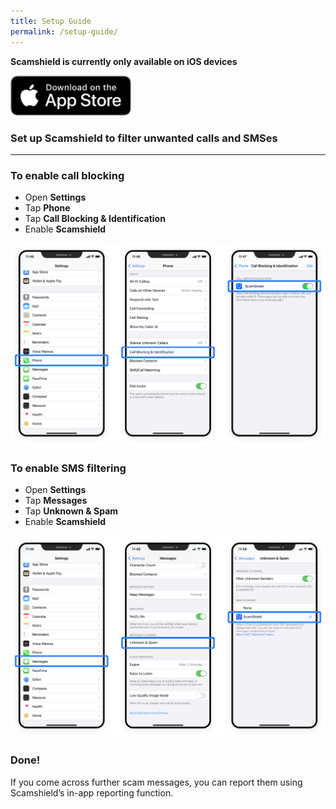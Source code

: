 ```yaml
---
title: Setup Guide
permalink: /setup-guide/
---
```

**Scamshield is currently only available on iOS devices**

<a href="https://apps.apple.com/sg/app/scamshield/id1497144087" alt="Apple App Store link"><img src="/images/applestore.png" width="193px"/></a>

### Set up Scamshield to filter unwanted calls and SMSes
---
### To enable call blocking
*  Open **Settings**
*  Tap **Phone**
*  Tap **Call Blocking & Identification**
*  Enable **Scamshield**

![](/images/setup-guide1.png)


### To enable SMS filtering
* Open **Settings**
* Tap **Messages**
* Tap **Unknown & Spam**
* Enable **Scamshield**

![](/images/setup-guide2.png)

### Done!
If you come across further scam messages, you can report them using Scamshield’s in-app reporting function.
